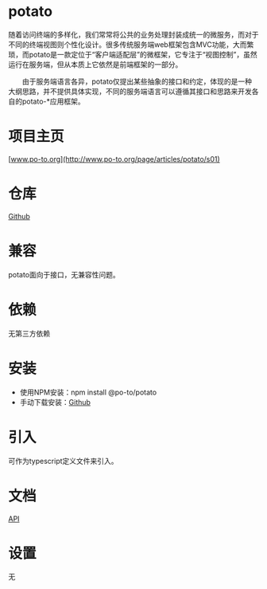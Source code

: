 # potato
随着访问终端的多样化，我们常常将公共的业务处理封装成统一的微服务，而对于不同的终端视图则个性化设计。很多传统服务端web框架包含MVC功能，大而繁琐，而potato是一款定位于“客户端适配层”的微框架，它专注于“视图控制”，虽然运行在服务端，但从本质上它依然是前端框架的一部分。

　　由于服务端语言各异，potato仅提出某些抽象的接口和约定，体现的是一种大纲思路，并不提供具体实现，不同的服务端语言可以遵循其接口和思路来开发各自的potato-*应用框架。

# 项目主页
[www.po-to.org](http://www.po-to.org/page/articles/potato/s01)

# 仓库
[Github](https://github.com/po-to/potato)

# 兼容
potato面向于接口，无兼容性问题。 

# 依赖
无第三方依赖

# 安装
- 使用NPM安装：npm install @po-to/potato
- 手动下载安装：[Github](https://github.com/po-to/potato)

# 引入
可作为typescript定义文件来引入。

# 文档
[API](http://www.po-to.org/page/articles/potato/s02)

# 设置
无